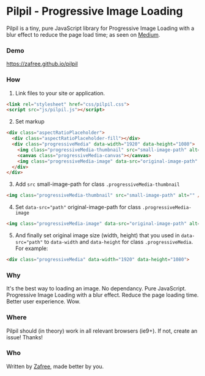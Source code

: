 # Pilpil - Progressive Image Loading

Pilpil is a tiny, pure JavaScript library for Progressive Image Loading with a blur effect to reduce the page load time; as seen on [Medium](https://medium.com/designing-medium/image-zoom-on-medium-24d146fc0c20).

### Demo
https://zafree.github.io/pilpil

### How

1. Link files to your site or application.

  ```html
  <link rel="stylesheet" href="css/pilpil.css">
  <script src="js/pilpil.js"></script>
  ```

2. Set markup 

  ```html
  <div class="aspectRatioPlaceholder">
    <div class="aspectRatioPlaceholder-fill"></div>
    <div class="progressiveMedia" data-width="1920" data-height="1080">
      <img class="progressiveMedia-thumbnail" src="small-image-path" alt="" />
      <canvas class="progressiveMedia-canvas"></canvas>
      <img class="progressiveMedia-image" data-src="original-image-path" alt="" />
    </div>
  </div>
  ```

3. Add `src` small-image-path for class  `.progressiveMedia-thumbnail` 

  ```html
  <img class="progressiveMedia-thumbnail" src="small-image-path" alt="" />
  ```

4. Set `data-src="path"` original-image-path for class `.progressiveMedia-image` 

  ```html
  <img class="progressiveMedia-image" data-src="original-image-path" alt="" />
  ```

5. And finally set original image size (width, height) that you used in `data-src="path"` to `data-width` and `data-height` for class `.progressiveMedia`. For example:

  ```html
  <div class="progressiveMedia" data-width="1920" data-height="1080">
  ```


### Why

It's the best way to loading an image. No dependancy. Pure JavaScript. Progressive Image Loading with a blur effect. Reduce the page loading time. Better user experience. Wow.


### Where

Pilpil should (in theory) work in all relevant browsers (ie9+). If not, create an issue! Thanks!


### Who

Written by <a href="http://zafree.github.io/">Zafree</a>, made better by you.

